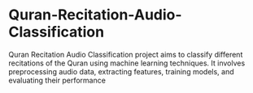# Quran-Recitation-Audio-Classification
Quran Recitation Audio Classification project aims to classify different recitations of the Quran using machine learning techniques. It involves preprocessing audio data, extracting features, training models, and evaluating their performance
